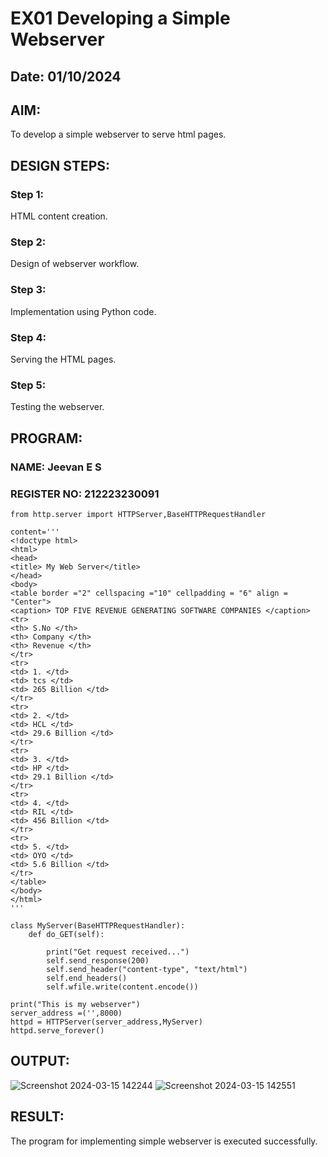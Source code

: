 # EX01 Developing a Simple Webserver
## Date: 01/10/2024

## AIM:
To develop a simple webserver to serve html pages.

## DESIGN STEPS:
### Step 1: 
HTML content creation.

### Step 2:
Design of webserver workflow.

### Step 3:
Implementation using Python code.

### Step 4:
Serving the HTML pages.

### Step 5:
Testing the webserver.

## PROGRAM:
### NAME: Jeevan E S
### REGISTER NO: 212223230091
```
from http.server import HTTPServer,BaseHTTPRequestHandler

content='''
<!doctype html>
<html>
<head>
<title> My Web Server</title>
</head>
<body>
<table border ="2" cellspacing ="10" cellpadding = "6" align = "Center">
<caption> TOP FIVE REVENUE GENERATING SOFTWARE COMPANIES </caption>
<tr>
<th> S.No </th>
<th> Company </th>
<th> Revenue </th>
</tr>
<tr>
<td> 1. </td>
<td> tcs </td>
<td> 265 Billion </td>
</tr>
<tr>
<td> 2. </td>
<td> HCL </td>
<td> 29.6 Billion </td>
</tr>
<tr>
<td> 3. </td>
<td> HP </td>
<td> 29.1 Billion </td>
</tr>
<tr>
<td> 4. </td>
<td> RIL </td>
<td> 456 Billion </td>
</tr>
<tr>
<td> 5. </td>
<td> OYO </td>
<td> 5.6 Billion </td>
</tr>
</table>
</body>
</html>
'''

class MyServer(BaseHTTPRequestHandler):
    def do_GET(self):

        print("Get request received...")
        self.send_response(200) 
        self.send_header("content-type", "text/html")       
        self.end_headers()
        self.wfile.write(content.encode())

print("This is my webserver") 
server_address =('',8000)
httpd = HTTPServer(server_address,MyServer)
httpd.serve_forever()
```
## OUTPUT:
![Screenshot 2024-03-15 142244](https://github.com/tarunikadamodaran/simplewebserver/assets/145633268/8e152bd4-6520-4594-92cb-01a05877b8d3)
![Screenshot 2024-03-15 142551](https://github.com/tarunikadamodaran/simplewebserver/assets/145633268/6cafbc01-9a2f-4481-a275-ccf6d1039dda)



## RESULT:
The program for implementing simple webserver is executed successfully.
